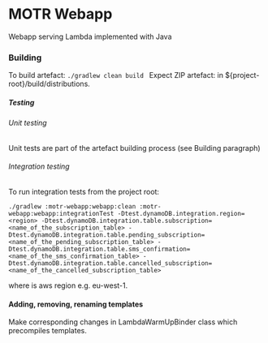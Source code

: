 # MOTR Webapp

Webapp serving Lambda implemented with Java 

### Building
To build artefact:
```./gradlew clean build ```
Expect ZIP artefact: in ${project-root}/build/distributions.

##### Testing

###### Unit testing
Unit tests are part of the artefact building process (see Building paragraph)

###### Integration testing

To run integration tests from the project root:
```
./gradlew :motr-webapp:webapp:clean :motr-webapp:webapp:integrationTest -Dtest.dynamoDB.integration.region=<region> -Dtest.dynamoDB.integration.table.subscription=<name_of_the_subscription_table> -Dtest.dynamoDB.integration.table.pending_subscription=<name_of_the_pending_subscription_table> -Dtest.dynamoDB.integration.table.sms_confirmation=<name_of_the_sms_confirmation_table> -Dtest.dynamoDB.integration.table.cancelled_subscription=<name_of_the_cancelled_subscription_table>
```
where <region> is aws region e.g. eu-west-1.

#### Adding, removing, renaming templates
Make corresponding changes in LambdaWarmUpBinder class which precompiles templates.
